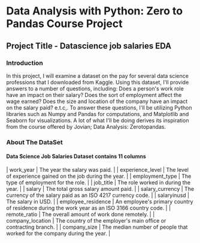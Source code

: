 # Data Analysis with Python: Zero to Pandas Course Project

## Project Title - Datascience job salaries EDA

### Introduction

In this project, I will examine a dataset on the pay for several data science professions that I downloaded from Kaggle. Using this dataset, I'll provide answers to a number of questions, including: Does a person's work role have an impact on their salary? Does the sort of employment affect the wage earned? Does the size and location of the company have an impact on the salary paid? e.t.c,. To answer these questions, I'll be utilizing Python libraries such as Numpy and Pandas for computations, and Matplotlib and Seaborn for visualizations. A lot of what I'll be doing derives its inspiration from the course offered by Jovian; Data Analysis: Zerotopandas.

### About The DataSet

#### Data Science Job Salaries Dataset contains 11 columns

| work_year          | The year the salary was paid.                                                                |
| experience_level   | The level of experience gained on the job during the year.                                   |
| employment_type    | The type of employment for the role.                                                         |
| job_title          | The role worked in during the year.                                                          |
| salary             | The total gross salary amount paid.                                                          |
| salary_currency    | The currency of the salary paid as an ISO 4217 currency code.                                |
| salaryinusd        | The salary in USD.                                                                           |
| employee_residence | An employee's primary country of residence during the work year as an ISO 3166 country code. |
| remote_ratio       | The overall amount of work done remotely.                                                    |
| company_location   | The country of the employer's main office or contracting branch.                             |
| company_size       | The median number of people that worked for the company during the year.                     |
